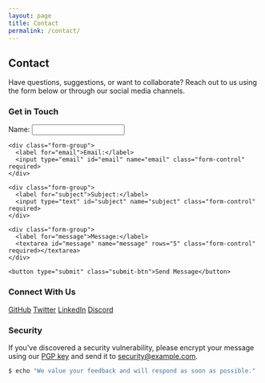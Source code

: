 ```yaml
---
layout: page
title: Contact
permalink: /contact/
---
```


## Contact

Have questions, suggestions, or want to collaborate? Reach out to us using the form below or through our social media channels.

### Get in Touch

<div class="contact-form">
  <form action="#" method="POST" id="contact-form">
    <div class="form-group">
      <label for="name">Name:</label>
      <input type="text" id="name" name="name" class="form-control" required>
    </div>
    
    <div class="form-group">
      <label for="email">Email:</label>
      <input type="email" id="email" name="email" class="form-control" required>
    </div>
    
    <div class="form-group">
      <label for="subject">Subject:</label>
      <input type="text" id="subject" name="subject" class="form-control" required>
    </div>
    
    <div class="form-group">
      <label for="message">Message:</label>
      <textarea id="message" name="message" rows="5" class="form-control" required></textarea>
    </div>
    
    <button type="submit" class="submit-btn">Send Message</button>
  </form>
</div>

### Connect With Us

<div class="social-links">
  <a href="#" class="social-link"><i class="fab fa-github"></i> GitHub</a>
  <a href="#" class="social-link"><i class="fab fa-twitter"></i> Twitter</a>
  <a href="#" class="social-link"><i class="fab fa-linkedin"></i> LinkedIn</a>
  <a href="#" class="social-link"><i class="fab fa-discord"></i> Discord</a>
</div>

### Security

If you've discovered a security vulnerability, please encrypt your message using our [PGP key](#) and send it to security@example.com.

```bash
$ echo "We value your feedback and will respond as soon as possible."
```
